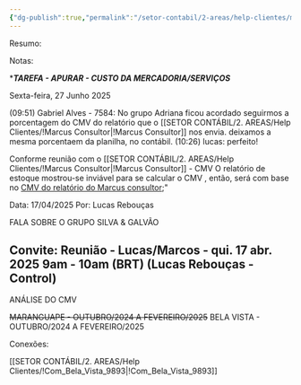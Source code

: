```yaml
---
{"dg-publish":true,"permalink":"/setor-contabil/2-areas/help-clientes/maranguape-154/","dgPassFrontmatter":true,"created":"2025-04-04T14:02:50.120-03:00","updated":"2025-07-18T14:31:34.352-03:00"}
---
```



Resumo:



Notas:



 ****TAREFA - APURAR - CUSTO DA MERCADORIA/SERVIÇOS***


Sexta-feira, 27 Junho 2025
 
(09:51) Gabriel Alves - 7584: No grupo Adriana ficou acordado seguirmos a porcentagem do CMV do relatório  que o [[SETOR CONTÁBIL/2. AREAS/Help Clientes/!Marcus Consultor\|!Marcus Consultor]] nos envia. deixamos a mesma porcentaem da planilha, no contábil.
(10:26) lucas: perfeito!


Conforme reunião com o [[SETOR CONTÁBIL/2. AREAS/Help Clientes/!Marcus Consultor\|!Marcus Consultor]] - CMV O relatório de estoque mostrou-se inviável para se calcular o CMV , então, será com base no <u>CMV do relatório do Marcus consultor</u>;"

Data: 17/04/2025
Por: Lucas Rebouças





FALA SOBRE O GRUPO SILVA & GALVÃO

## Convite: Reunião - Lucas/Marcos - qui. 17 abr. 2025 9am - 10am (BRT) (Lucas Rebouças - Control)

ANÁLISE DO CMV

~~MARANGUAPE - OUTUBRO/2024 A FEVEREIRO/2025~~
BELA VISTA - OUTUBRO/2024 A FEVEREIRO/2025

Conexões:

[[SETOR CONTÁBIL/2. AREAS/Help Clientes/!Com_Bela_Vista_9893\|!Com_Bela_Vista_9893]]